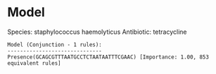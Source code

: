 
# Model

Species: staphylococcus haemolyticus
Antibiotic: tetracycline

```
Model (Conjunction - 1 rules):
------------------------------
Presence(GCAGCGTTTAATGCCTCTAATAATTTCGAAC) [Importance: 1.00, 853 equivalent rules]

```

